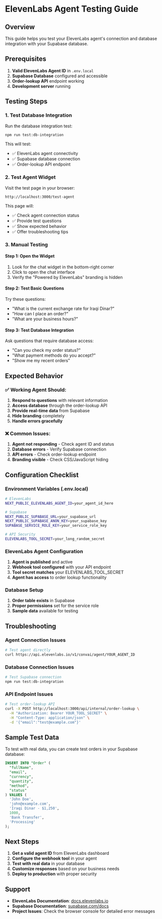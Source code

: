 # ElevenLabs Agent Testing Guide

## Overview

This guide helps you test your ElevenLabs agent's connection and database integration with your Supabase database.

## Prerequisites

1. **Valid ElevenLabs Agent ID** in `.env.local`
2. **Supabase Database** configured and accessible
3. **Order-lookup API** endpoint working
4. **Development server** running

## Testing Steps

### 1. Test Database Integration

Run the database integration test:

```bash
npm run test:db-integration
```

This will test:
- ✅ ElevenLabs agent connectivity
- ✅ Supabase database connection
- ✅ Order-lookup API endpoint

### 2. Test Agent Widget

Visit the test page in your browser:

```
http://localhost:3000/test-agent
```

This page will:
- ✅ Check agent connection status
- ✅ Provide test questions
- ✅ Show expected behavior
- ✅ Offer troubleshooting tips

### 3. Manual Testing

#### Step 1: Open the Widget
1. Look for the chat widget in the bottom-right corner
2. Click to open the chat interface
3. Verify the "Powered by ElevenLabs" branding is hidden

#### Step 2: Test Basic Questions
Try these questions:
- "What is the current exchange rate for Iraqi Dinar?"
- "How can I place an order?"
- "What are your business hours?"

#### Step 3: Test Database Integration
Ask questions that require database access:
- "Can you check my order status?"
- "What payment methods do you accept?"
- "Show me my recent orders"

## Expected Behavior

### ✅ Working Agent Should:
1. **Respond to questions** with relevant information
2. **Access database** through the order-lookup API
3. **Provide real-time data** from Supabase
4. **Hide branding** completely
5. **Handle errors gracefully**

### ❌ Common Issues:
1. **Agent not responding** - Check agent ID and status
2. **Database errors** - Verify Supabase connection
3. **API errors** - Check order-lookup endpoint
4. **Branding visible** - Check CSS/JavaScript hiding

## Configuration Checklist

### Environment Variables (.env.local)
```bash
# ElevenLabs
NEXT_PUBLIC_ELEVENLABS_AGENT_ID=your_agent_id_here

# Supabase
NEXT_PUBLIC_SUPABASE_URL=your_supabase_url
NEXT_PUBLIC_SUPABASE_ANON_KEY=your_supabase_key
SUPABASE_SERVICE_ROLE_KEY=your_service_role_key

# API Security
ELEVENLABS_TOOL_SECRET=your_long_random_secret
```

### ElevenLabs Agent Configuration
1. **Agent is published** and active
2. **Webhook tool configured** with your API endpoint
3. **Tool secret matches** your ELEVENLABS_TOOL_SECRET
4. **Agent has access** to order lookup functionality

### Database Setup
1. **Order table exists** in Supabase
2. **Proper permissions** set for the service role
3. **Sample data** available for testing

## Troubleshooting

### Agent Connection Issues
```bash
# Test agent directly
curl https://api.elevenlabs.io/v1/convai/agent/YOUR_AGENT_ID
```

### Database Connection Issues
```bash
# Test Supabase connection
npm run test:db-integration
```

### API Endpoint Issues
```bash
# Test order-lookup API
curl -X POST http://localhost:3000/api/internal/order-lookup \
  -H "Authorization: Bearer YOUR_TOOL_SECRET" \
  -H "Content-Type: application/json" \
  -d '{"email":"test@example.com"}'
```

## Sample Test Data

To test with real data, you can create test orders in your Supabase database:

```sql
INSERT INTO "Order" (
  "fullName", 
  "email", 
  "currency", 
  "quantity", 
  "method", 
  "status"
) VALUES (
  'John Doe',
  'john@example.com',
  'Iraqi Dinar - $1,250',
  1000,
  'Bank Transfer',
  'Processing'
);
```

## Next Steps

1. **Get a valid agent ID** from ElevenLabs dashboard
2. **Configure the webhook tool** in your agent
3. **Test with real data** in your database
4. **Customize responses** based on your business needs
5. **Deploy to production** with proper security

## Support

- **ElevenLabs Documentation**: [docs.elevenlabs.io](https://docs.elevenlabs.io)
- **Supabase Documentation**: [supabase.com/docs](https://supabase.com/docs)
- **Project Issues**: Check the browser console for detailed error messages
